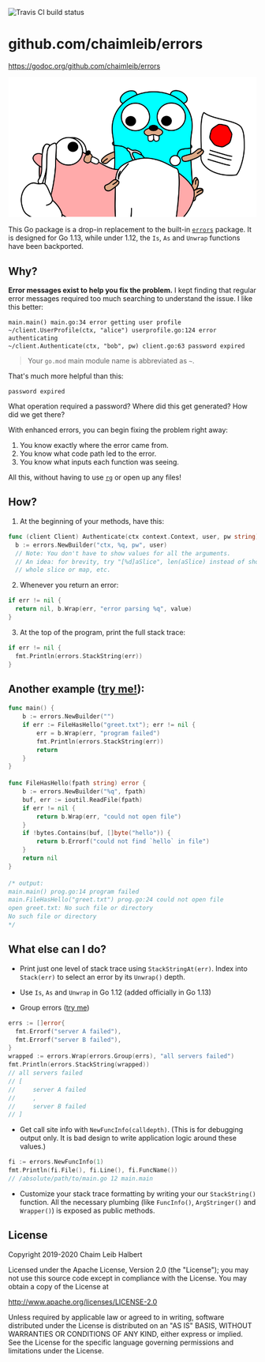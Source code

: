![Travis CI build status](https://travis-ci.com/chaimleib/errors.svg?branch=master)

# github.com/chaimleib/errors

https://godoc.org/github.com/chaimleib/errors

![Doctor Gopher treating patient](doctorPatientGophers.png)

This Go package is a drop-in replacement to the built-in [`errors`](https://golang.org/pkg/errors/) package. It is designed for Go 1.13, while under 1.12, the `Is`, `As` and `Unwrap` functions have been backported.

## Why?

**Error messages exist to help you fix the problem.** I kept finding that regular error messages required too much searching to understand the issue. I like this better:

```
main.main() main.go:34 error getting user profile
~/client.UserProfile(ctx, "alice") userprofile.go:124 error authenticating
~/client.Authenticate(ctx, "bob", pw) client.go:63 password expired
```

> Your `go.mod` main module name is abbreviated as `~`.

That's much more helpful than this:

```
password expired
```

What operation required a password? Where did this get generated? How did we get there?

With enhanced errors, you can begin fixing the problem right away:

1. You know exactly where the error came from.
2. You know what code path led to the error.
3. You know what inputs each function was seeing.

All this, without having to use [`rg`](https://github.com/BurntSushi/ripgrep) or open up any files!

## How?

1. At the beginning of your methods, have this:

```go
func (client Client) Authenticate(ctx context.Context, user, pw string) (UserProfile, error) {
  b := errors.NewBuilder("ctx, %q, pw", user)
  // Note: You don't have to show values for all the arguments.
  // An idea: for brevity, try "[%d]aSlice", len(aSlice) instead of showing the
  // whole slice or map, etc.
```

2. Whenever you return an error:

```go
if err != nil {
  return nil, b.Wrap(err, "error parsing %q", value)
}
```

3. At the top of the program, print the full stack trace:

```go
if err != nil {
  fmt.Println(errors.StackString(err))
}
```

## Another example ([try me!](https://goplay.space/#HE4BuAJaZYA)):

```go
func main() {
	b := errors.NewBuilder("")
	if err := FileHasHello("greet.txt"); err != nil {
		err = b.Wrap(err, "program failed")
		fmt.Println(errors.StackString(err))
		return
	}
}

func FileHasHello(fpath string) error {
	b := errors.NewBuilder("%q", fpath)
	buf, err := ioutil.ReadFile(fpath)
	if err != nil {
		return b.Wrap(err, "could not open file")
	}
	if !bytes.Contains(buf, []byte("hello")) {
		return b.Errorf("could not find `hello` in file")
	}
	return nil
}

/* output:
main.main() prog.go:14 program failed
main.FileHasHello("greet.txt") prog.go:24 could not open file
open greet.txt: No such file or directory
No such file or directory
*/
```

## What else can I do?

* Print just one level of stack trace using `StackStringAt(err)`. Index into `Stack(err)` to select an error by its `Unwrap()` depth.

* Use `Is`, `As` and `Unwrap` in Go 1.12 (added officially in Go 1.13)

* Group errors ([try me](https://goplay.space/#auXQKNwP0VV))

```go
errs := []error{
  fmt.Errorf("server A failed"),
  fmt.Errorf("server B failed"),
}
wrapped := errors.Wrap(errors.Group(errs), "all servers failed")
fmt.Println(errors.StackString(wrapped))
// all servers failed
// [
//     server A failed
//     ,
//     server B failed
// ]
```

* Get call site info with `NewFuncInfo(calldepth)`. (This is for debugging output only. It is bad design to write application logic around these values.)

```go
fi := errors.NewFuncInfo(1)
fmt.Println(fi.File(), fi.Line(), fi.FuncName())
// /absolute/path/to/main.go 12 main.main
```

* Customize your stack trace formatting by writing your our `StackString()` function. All the necessary plumbing (like `FuncInfo()`, `ArgStringer()` and `Wrapper()`) is exposed as public methods.

## License

Copyright 2019-2020 Chaim Leib Halbert

Licensed under the Apache License, Version 2.0 (the "License");
you may not use this source code except in compliance with the License.
You may obtain a copy of the License at

   http://www.apache.org/licenses/LICENSE-2.0

Unless required by applicable law or agreed to in writing, software
distributed under the License is distributed on an "AS IS" BASIS,
WITHOUT WARRANTIES OR CONDITIONS OF ANY KIND, either express or implied.
See the License for the specific language governing permissions and
limitations under the License.
